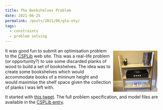 ```yaml
---
title: The Bookshelves Problem
date: 2021-06-25
permalink: /posts/2021/06/gta-oty/
tags:
  - constraints
  - problem solving
---
```


<img src="/images/thumb-shelves.png" style="float:right;padding:1ex;" />It was
good fun to submit an optimisation problem to the [CSPLib](https://csplib.org)
web site.  This was a real-life problem (or opportunity?) to use some discarded
planks of wood to build a set of bookshelves.  The idea was to create some
bookshelves which would accommodate books of a mininum height and would maximise
the shelf space given the collection of planks I was left with.

It started with [this
tweet](https://twitter.com/FelixVuo/status/1343913107966603264).  The full
problem specification, and model files are available in the [CSPLib
entry](https://www.csplib.org/Problems/prob085/).


